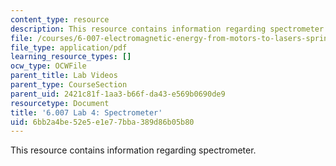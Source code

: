 ```yaml
---
content_type: resource
description: This resource contains information regarding spectrometer.
file: /courses/6-007-electromagnetic-energy-from-motors-to-lasers-spring-2011/6bb2a4be52e5e1e77bba389d86b05b80_MIT6_007S11_lab4.pdf
file_type: application/pdf
learning_resource_types: []
ocw_type: OCWFile
parent_title: Lab Videos
parent_type: CourseSection
parent_uid: 2421c81f-1aa3-b66f-da43-e569b0690de9
resourcetype: Document
title: '6.007 Lab 4: Spectrometer'
uid: 6bb2a4be-52e5-e1e7-7bba-389d86b05b80
---
```

This resource contains information regarding spectrometer.

